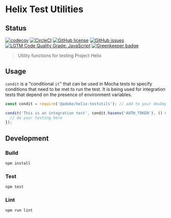 # Helix Test Utilities

## Status
[![codecov](https://img.shields.io/codecov/c/github/adobe/helix-testutils.svg)](https://codecov.io/gh/adobe/helix-testutils)
[![CircleCI](https://img.shields.io/circleci/project/github/adobe/helix-testutils.svg)](https://circleci.com/gh/adobe/helix-testutils)
[![GitHub license](https://img.shields.io/github/license/adobe/helix-testutils.svg)](https://github.com/adobe/helix-testutils/blob/master/LICENSE.txt)
[![GitHub issues](https://img.shields.io/github/issues/adobe/helix-testutils.svg)](https://github.com/adobe/helix-testutils/issues)
[![LGTM Code Quality Grade: JavaScript](https://img.shields.io/lgtm/grade/javascript/g/adobe/helix-testutils.svg?logo=lgtm&logoWidth=18)](https://lgtm.com/projects/g/adobe/helix-testutils) [![Greenkeeper badge](https://badges.greenkeeper.io/adobe/helix-testutils.svg)](https://greenkeeper.io/)

> Utility functions for testing Project Helix

## Usage

`condit` is a "conditional `it`" that can be used in Mocha tests to specify conditions that need to be met to run the test. It is being used for integration tests that depend on the presence of environment variables.

```javascript
const condit = require('@adobe/helix-testutils'); // add to your devDependencies

condit('This is an integration test', condit.hasenv('AUTH_TOKEN'), () => {
  // do your testing here
});

```

## Development


### Build

```bash
npm install
```

### Test

```bash
npm test
```

### Lint

```bash
npm run lint
```
